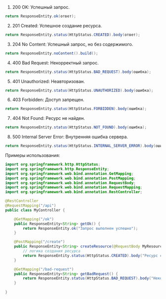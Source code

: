 1. 200 OK: Успешный запрос.

```java
return ResponseEntity.ok(ответ);
```
2. 201 Created: Успешное создание ресурса.

```java
return ResponseEntity.status(HttpStatus.CREATED).body(ответ);
```

3. 204 No Content: Успешный запрос, но без содержимого.
```java
return ResponseEntity.noContent().build();
```

4. 400 Bad Request: Некорректный запрос.

```java
return ResponseEntity.status(HttpStatus.BAD_REQUEST).body(ошибка);
```

5. 401 Unauthorized: Неавторизован.

```java
return ResponseEntity.status(HttpStatus.UNAUTHORIZED).body(ошибка);
```

6. 403 Forbidden: Доступ запрещен.

```java
return ResponseEntity.status(HttpStatus.FORBIDDEN).body(ошибка);
```

7. 404 Not Found: Ресурс не найден.

```java
return ResponseEntity.status(HttpStatus.NOT_FOUND).body(ошибка);
```

8. 500 Internal Server Error: Внутренняя ошибка сервера.

```java
return ResponseEntity.status(HttpStatus.INTERNAL_SERVER_ERROR).body(ошибка);
```

Примеры использования:
```java
import org.springframework.http.HttpStatus;
import org.springframework.http.ResponseEntity;
import org.springframework.web.bind.annotation.GetMapping;
import org.springframework.web.bind.annotation.PostMapping;
import org.springframework.web.bind.annotation.RequestBody;
import org.springframework.web.bind.annotation.RequestMapping;
import org.springframework.web.bind.annotation.RestController;

@RestController
@RequestMapping("/api")
public class MyController {

    @GetMapping("/ok")
    public ResponseEntity<String> getOk() {
        return ResponseEntity.ok("Запрос выполнен успешно");
    }

    @PostMapping("/create")
    public ResponseEntity<String> createResource(@RequestBody MyResource resource) {
        // логика создания ресурса
        return ResponseEntity.status(HttpStatus.CREATED).body("Ресурс создан");
    }

    @GetMapping("/bad-request")
    public ResponseEntity<String> getBadRequest() {
        return ResponseEntity.status(HttpStatus.BAD_REQUEST).body("Некорректный запрос");
    }
    
}
```
